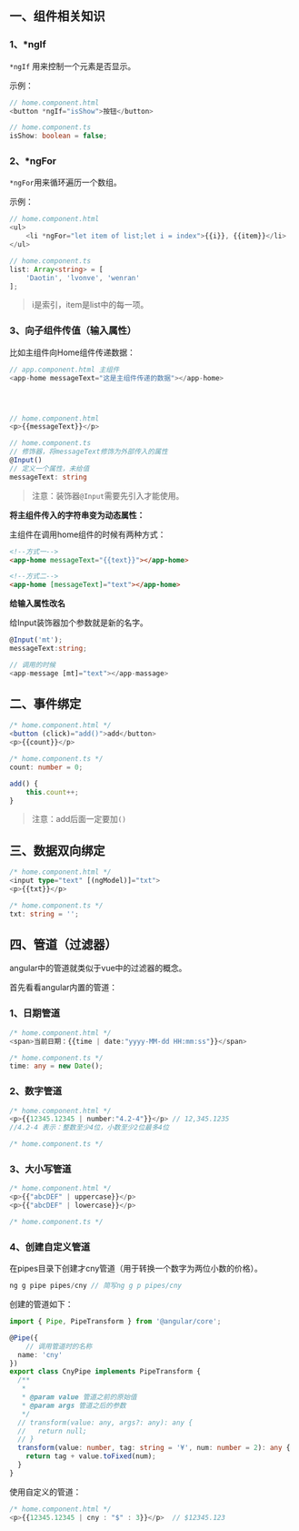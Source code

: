 ## 一、组件相关知识

### 1、*ngIf

`*ngIf` 用来控制一个元素是否显示。

示例：

```typescript
// home.component.html
<button *ngIf="isShow">按钮</button>

// home.component.ts
isShow: boolean = false;
```



### 2、*ngFor

`*ngFor`用来循环遍历一个数组。

示例：

```typescript
// home.component.html
<ul>
    <li *ngFor="let item of list;let i = index">{{i}}, {{item}}</li>
</ul>

// home.component.ts
list: Array<string> = [
    'Daotin', 'lvonve', 'wenran'
];
```

> i是索引，item是list中的每一项。



### 3、向子组件传值（输入属性）

比如主组件向Home组件传递数据：

```typescript
// app.component.html 主组件
<app-home messageText="这是主组件传递的数据"></app-home>




// home.component.html
<p>{{messageText}}</p>

// home.component.ts
// 修饰器，将messageText修饰为外部传入的属性
@Input()
// 定义一个属性，未给值
messageText: string
```

> 注意：装饰器`@Input`需要先引入才能使用。



**将主组件传入的字符串变为动态属性：**

主组件在调用home组件的时候有两种方式：

```html
<!--方式一-->
<app-home messageText="{{text}}"></app-home>

<!--方式二-->
<app-home [messageText]="text"></app-home>
```



**给输入属性改名**

给Input装饰器加个参数就是新的名字。

```typescript
@Input('mt');
messageText:string;

// 调用的时候
<app-message [mt]="text"></app-massage>
```



## 二、事件绑定

```typescript
/* home.component.html */
<button (click)="add()">add</button>
<p>{{count}}</p>

/* home.component.ts */
count: number = 0;

add() {
    this.count++;
}
```

> 注意：add后面一定要加`()`



## 三、数据双向绑定

```typescript
/* home.component.html */
<input type="text" [(ngModel)]="txt">
<p>{{txt}}</p>

/* home.component.ts */
txt: string = '';
```



## 四、管道（过滤器）

angular中的管道就类似于vue中的过滤器的概念。



首先看看angular内置的管道：

### 1、日期管道

```typescript
/* home.component.html */
<span>当前日期：{{time | date:"yyyy-MM-dd HH:mm:ss"}}</span>

/* home.component.ts */
time: any = new Date();
```

### 2、数字管道

```typescript
/* home.component.html */
<p>{{12345.12345 | number:"4.2-4"}}</p> // 12,345.1235
//4.2-4 表示：整数至少4位，小数至少2位最多4位

/* home.component.ts */
```

### 3、大小写管道

```typescript
/* home.component.html */
<p>{{"abcDEF" | uppercase}}</p>
<p>{{"abcDEF" | lowercase}}</p>

/* home.component.ts */
```

### 4、创建自定义管道

在pipes目录下创建才cny管道（用于转换一个数字为两位小数的价格）。

```c
ng g pipe pipes/cny // 简写ng g p pipes/cny
```

创建的管道如下：

```typescript
import { Pipe, PipeTransform } from '@angular/core';

@Pipe({
    // 调用管道时的名称
  name: 'cny'
})
export class CnyPipe implements PipeTransform {
  /**
   * 
   * @param value 管道之前的原始值
   * @param args 管道之后的参数
   */
  // transform(value: any, args?: any): any {
  //   return null;
  // }
  transform(value: number, tag: string = '¥', num: number = 2): any {
    return tag + value.toFixed(num);
  }
}
```

使用自定义的管道：

```typescript
/* home.component.html */
<p>{{12345.12345 | cny : "$" : 3}}</p>  // $12345.123
```

